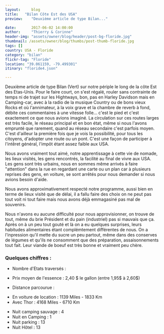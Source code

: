 ```yaml
---
layout:     blog
title:   "Bilan Côte Est des USA"
preview:    "Deuxième article de type Bilan..."

date:       2017-06-02 14:00:00
author:     "Thierry & Corinne"
header-img: "assets/owner/blog/header/post-bg-floride.jpg"
thumbnail: /assets/owner/blog/thumbs/post-thumb-floride.jpg
tags: []
country: USA - Floride
category: "bilan"
flickr-tag: "Floride"
location: "39.061159, -79.499301"
itinary: "floride4.json"

---
```


Deuxième article de type Bilan (Vert) sur notre périple le long de la côte Est des Etas-Unis.
Pour le faire court, on s'est régalé, rouler sans contrainte de temps ni de trajet sur les Hightways, bon, pas en Harley Davidson mais en Camping-car, avec à la radio de la musique Country ou de bons vieux Rocks et où l'annimateur, à la voix grave et la chambre de reverb à fond, débite ces commentaires à une vitesse folle... c'est le pied et c'est exactement ce que nous avions imaginé. La circulation sur ces routes larges est très facile, le réseau principal et en bon état, même si nous l'avons emprunté que rarement, quand au réseau secondaire c'est parfois moyen. C'est d'ailleur la première fois que je vois la possibilité, pour tous les citoyens, d'adopter une route ou un pont. C'est une façon de participer à l'intêret général, l'impôt étant assez faible aux USA.

Nous avons vraiment tout aimé, notre apprentissage à cette vie de nomade, les lieux visités, les gens rencontrés, la facilité au final de vivre aux USA. Les gens sont très urbains, nous en sommes même arrivés à faire "attention" dans la rue en regardant une carte ou un plan car à plusieurs reprises des gens, en voiture, se sont arrêtés pour nous demander si nous avions besoin d'aide.

Nous avons approximativement respecté notre programme, aussi bien en terme de lieux visité que de délai, il a fallu faire des choix on ne peut pas tout voit ni tout faire mais nous avons déjà emmagasiné pas mal de souvenirs.

Nous n'avons eu aucune difficulté pour nous approvisionner, on trouve de tout, même du brie Président et du pain (industriel) pas si mauvais que ça. Après on à un peu tout gouté et là on a eu quelques surprises, leurs habitudes alimentaires étant complémtement différentes de nous. On a l'inpression qu'il mette du sucre un peu partout, même dans des conserves de légumes et qu'ils ne consomment que des préparation, assaisonnements tout fait. Leur viande de boeuf est très bonne et vraiment peu chère. 


### Quelques chiffres :  

* Nombre d'Etats traversés  : 
* Prix moyen de l'essence   : 2,40 $ le gallon (entre 1,95$ à 2,60$)
 

* Distance parcourue : 
- En voiture de location    : 1139 Miles - 1833 Km  
- Avec Thor                 : 4168 Miles - 6710 Km  

* Nuit camping sauvage  : 4
* Nuit en Camping       : 1
* Nuit parking          : 13
* Nuit Hôtel            : 13
